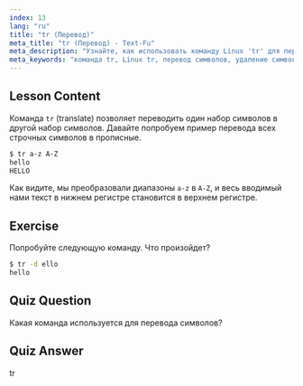```yaml
---
index: 13
lang: "ru"
title: "tr (Перевод)"
meta_title: "tr (Перевод) - Text-Fu"
meta_description: "Узнайте, как использовать команду Linux 'tr' для перевода и удаления символов. Изучите перевод символов с примерами и упражнениями. Начните свой путь в Linux!"
meta_keywords: "команда tr, Linux tr, перевод символов, удаление символов, учебник Linux, Linux для начинающих, руководство по Linux"
---
```


## Lesson Content

Команда `tr` (translate) позволяет переводить один набор символов в другой набор символов. Давайте попробуем пример перевода всех строчных символов в прописные.

```bash
$ tr a-z A-Z
hello
HELLO
```

Как видите, мы преобразовали диапазоны `a-z` в `A-Z`, и весь вводимый нами текст в нижнем регистре становится в верхнем регистре.

## Exercise

Попробуйте следующую команду. Что произойдет?

```bash
$ tr -d ello
hello
```

## Quiz Question

Какая команда используется для перевода символов?

## Quiz Answer

tr
